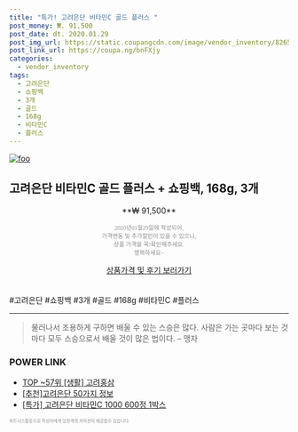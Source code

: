 ```yaml
--- 
title: "특가! 고려은단 비타민C 골드 플러스 " 
post_money: ₩. 91,500 
post_date: dt. 2020.01.29 
post_img_url: https://static.coupangcdn.com/image/vendor_inventory/8265/1720eb908514e9cfc43216e231932d61bd31a2ca770b73770085ff8d3fe5.jpg 
post_link_url: https://coupa.ng/bnFXjy 
categories: 
  - vendor_inventory 
tags: 
  - 고려은단 
  - 쇼핑백 
  - 3개 
  - 골드 
  - 168g 
  - 비타민C 
  - 플러스 
--- 
```

[![foo](https://static.coupangcdn.com/image/vendor_inventory/8265/1720eb908514e9cfc43216e231932d61bd31a2ca770b73770085ff8d3fe5.jpg)](https://coupa.ng/bnFXjy) 

## 고려은단 비타민C 골드 플러스 + 쇼핑백, 168g, 3개 
<p style="text-align: center;">**₩ 91,500**</p> 
<p style="text-align: center;"><span style="color: #898c8f; font-family: Georgia,Times,serif; font-size: 0.75em;">2020년01월29일에 작성되어, <br>가격변동 및 추가할인이 있을 수 있으니,<br> 상품 가격을 꼭!확인해주세요.<br>행복하세요~</span> 
</p>	 
<div markdown="0" style="text-align: center;"><a href="https://coupa.ng/bnFXjy" class="btn btn--success">상품가격 및 후기 보러가기</a></div> 
<br><br> 
  #고려은단 #쇼핑백 #3개 #골드 #168g #비타민C #플러스 
<hr> 

> 물러나서 조용하게 구하면 배울 수 있는 스승은 많다. 사람은 가는 곳마다 보는 것마다 모두 스승으로서 배울 것이 많은 법이다.  – 맹자 


### POWER LINK

* <a href="https://blog.naver.com/fasyy4321/221778671759" target="_blank"> TOP ~57위 [생활] 고려홍삼</a>
* <a href="https://blog.naver.com/fasyy4321/221788826147" target="_blank">[추천]고려은단 50가지 정보</a>
* <a href="https://blog.naver.com/sakai111/221788962864" target="_blank">[특가] 고려은단 비타민C 1000 600정 1박스</a>

<span style="color: #898c8f; font-family: Georgia,Times,serif; font-size: 0.55em;">파트너스활동으로 작성자에게 일정액의 커미션이 제공될수 있습니다.</span> 

